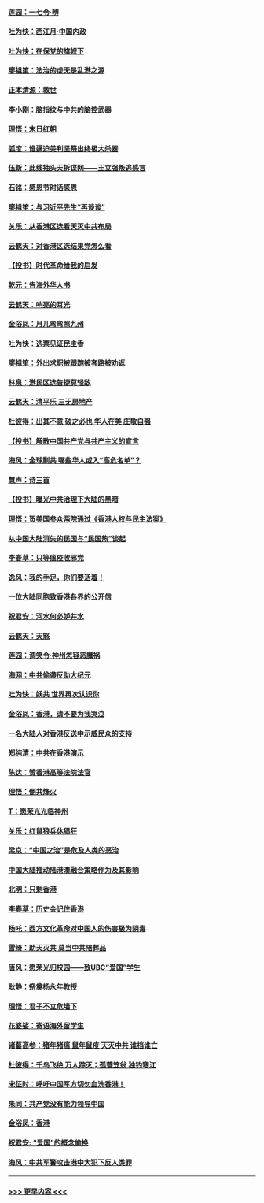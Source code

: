 #### [莲园：一七令‧辨](../pages/nsc993/n11692558.md?t=12020255) 
#### [吐为快：西江月·中国内政](../pages/nsc993/n11692071.md?t=12020255) 
#### [吐为快：在保党的旗帜下](../pages/nsc993/n11691188.md?t=12020255) 
#### [廖祖笙：法治的虚无是乱港之源](../pages/nsc993/n11690605.md?t=12020255) 
#### [正本清源：救世](../pages/nsc993/n11689134.md?t=12020255) 
#### [李小刚：脑指纹与中共的脑控武器](../pages/nsc993/n11688900.md?t=12020255) 
#### [理悟：末日红朝](../pages/nsc993/n11688829.md?t=12020255) 
#### [弧度：谁逼迫美利坚祭出终极大杀器](../pages/nsc993/n11688735.md?t=12020255) 
#### [伍新：此线抽头天拆谍网——王立强叛逃感言](../pages/nsc993/n11687981.md?t=12020255) 
#### [石铭：感恩节时话感恩](../pages/nsc993/n11687568.md?t=12020255) 
#### [廖祖笙：与习近平先生“再谈谈”](../pages/nsc993/n11687005.md?t=12020255) 
#### [关乐：从香港区选看天灭中共布局](../pages/nsc993/n11686647.md?t=12020255) 
#### [云鹤天：对香港区选结果党怎么看](../pages/nsc993/n11686216.md?t=12020255) 
#### [【投书】时代革命给我的启发](../pages/nsc993/n11684287.md?t=12020255) 
#### [乾元：告海外华人书](../pages/nsc993/n11684044.md?t=12020255) 
#### [云鹤天：响亮的耳光](../pages/nsc993/n11684254.md?t=12020255) 
#### [金浴凤：月儿弯弯照九州](../pages/nsc993/n11684231.md?t=12020255) 
#### [吐为快：选票见证民主香](../pages/nsc993/n11684206.md?t=12020255) 
#### [廖祖笙：外出求职被跟踪被套路被劝返](../pages/nsc993/n11683874.md?t=12020255) 
#### [林泉：港民区选告捷莫轻敌](../pages/nsc993/n11683930.md?t=12020255) 
#### [云鹤天：清平乐 三无房地产](../pages/nsc993/n11681521.md?t=12020255) 
#### [杜彼得：出其不意 破之必也 华人在美 庄敬自强](../pages/nsc993/n11679554.md?t=12020255) 
#### [【投书】解散中国共产党与共产主义的宣言](../pages/nsc993/n11679177.md?t=12020255) 
#### [海风：全球剿共 哪些华人或入“高危名单”？](../pages/nsc993/n11678617.md?t=12020255) 
#### [慧声：诗三首](../pages/nsc993/n11678848.md?t=12020255) 
#### [【投书】曝光中共治理下大陆的黑暗](../pages/nsc993/n11678674.md?t=12020255) 
#### [理悟：贺美国参众两院通过《香港人权与民主法案》](../pages/nsc993/n11678104.md?t=12020255) 
#### [从中国大陆消失的民国与“民国热”谈起](../pages/nsc993/n11678075.md?t=12020255) 
#### [李春草：只等瘟疫收邪党](../pages/nsc993/n11677308.md?t=12020255) 
#### [逸风：我的手足，你们要活着！](../pages/nsc993/n11676352.md?t=12020255) 
#### [一位大陆同胞致香港各界的公开信](../pages/nsc993/n11675761.md?t=12020255) 
#### [祝君安：河水何必妒井水](../pages/nsc993/n11675746.md?t=12020255) 
#### [云鹤天：天怒](../pages/nsc993/n11675718.md?t=12020255) 
#### [莲园：调笑令‧神州怎容恶魔祸](../pages/nsc993/n11675648.md?t=12020255) 
#### [海网：中共偷袭反助大纪元](../pages/nsc993/n11673515.md?t=12020255) 
#### [吐为快：妖共 世界再次认识你](../pages/nsc993/n11673506.md?t=12020255) 
#### [金浴凤：香港，请不要为我哭泣](../pages/nsc993/n11673248.md?t=12020255) 
#### [一名大陆人对香港反送中示威民众的支持](../pages/nsc993/n11672615.md?t=12020255) 
#### [郑纯清：中共在香港演示](../pages/nsc993/n11670539.md?t=12020255) 
#### [陈达：赞香港高等法院法官](../pages/nsc993/n11669542.md?t=12020255) 
#### [理悟：倒共烽火](../pages/nsc993/n11668844.md?t=12020255) 
#### [T：愿荣光光临神州](../pages/nsc993/n11668421.md?t=12020255) 
#### [关乐：红鼠狼兵休猖狂](../pages/nsc993/n11668378.md?t=12020255) 
#### [梁京：“中国之治”是危及人类的恶治](../pages/nsc993/n11668328.md?t=12020255) 
#### [中国大陆推动陆港澳融合策略作为及其影响](../pages/nsc993/n11668157.md?t=12020255) 
#### [北明：只剩香港](../pages/nsc993/n11668002.md?t=12020255) 
#### [李春草：历史会记住香港](../pages/nsc993/n11667927.md?t=12020255) 
#### [杨吒：西方文化革命对中国人的伤害极为阴毒](../pages/nsc993/n11664521.md?t=12020255) 
#### [雪绮：助天灭共 莫当中共陪葬品](../pages/nsc993/n11662650.md?t=12020255) 
#### [唐风：愿荣光归校园——致UBC“爱国”学生](../pages/nsc993/n11662194.md?t=12020255) 
#### [耿静：祭奠杨永年教授](../pages/nsc993/n11662514.md?t=12020255) 
#### [理悟：君子不立危墙下](../pages/nsc993/n11662172.md?t=12020255) 
#### [花婆娑：寄语海外留学生](../pages/nsc993/n11662121.md?t=12020255) 
#### [诸葛高参：猪年猪瘟 鼠年鼠疫 天灭中共 谁挡谁亡](../pages/nsc993/n11661980.md?t=12020255) 
#### [杜彼得：千鸟飞绝 万人踪灭；孤蓑笠翁 独钓寒江](../pages/nsc993/n11661170.md?t=12020255) 
#### [宋征时：呼吁中国军方切勿血洗香港！](../pages/nsc993/n11415318.md?t=12020255) 
#### [朱同：共产党没有能力领导中国](../pages/nsc993/n11660421.md?t=12020255) 
#### [金浴凤：香港](../pages/nsc993/n11660419.md?t=12020255) 
#### [祝君安: “爱国”的概念偷换](../pages/nsc993/n11659706.md?t=12020255) 
#### [海风：中共军警攻击港中大犯下反人类罪](../pages/nsc993/n11659632.md?t=12020255) 

----
#### [ >>> 更早内容 <<< ](../indexes/nsc993-earlier.md)
